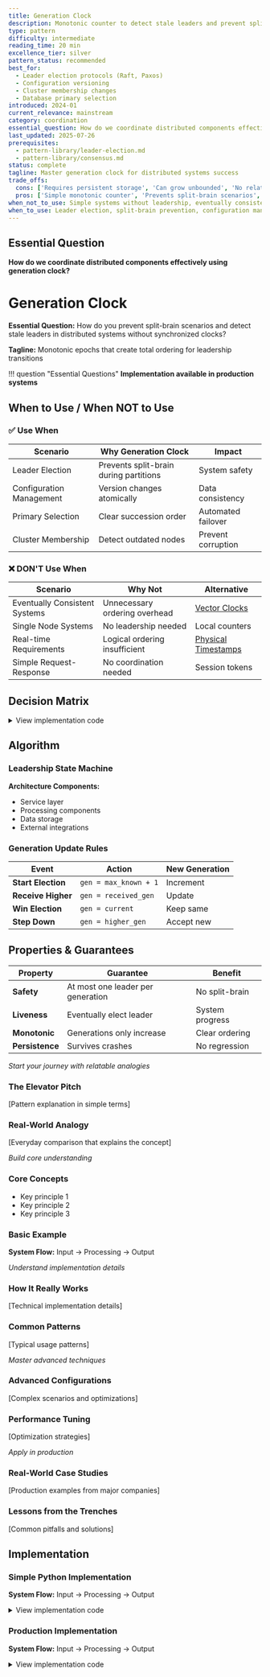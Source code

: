 ```yaml
---
title: Generation Clock
description: Monotonic counter to detect stale leaders and prevent split-brain in distributed systems
type: pattern
difficulty: intermediate
reading_time: 20 min
excellence_tier: silver
pattern_status: recommended
best_for:
  - Leader election protocols (Raft, Paxos)
  - Configuration versioning
  - Cluster membership changes
  - Database primary selection
introduced: 2024-01
current_relevance: mainstream
category: coordination
essential_question: How do we coordinate distributed components effectively using generation clock?
last_updated: 2025-07-26
prerequisites:
  - pattern-library/leader-election.md
  - pattern-library/consensus.md
status: complete
tagline: Master generation clock for distributed systems success
trade_offs:
  cons: ['Requires persistent storage', 'Can grow unbounded', 'No relation to real time', 'Needs consensus for updates']
  pros: ['Simple monotonic counter', 'Prevents split-brain scenarios', 'No clock synchronization needed', 'Survives network partitions']
when_not_to_use: Simple systems without leadership, eventually consistent systems
when_to_use: Leader election, split-brain prevention, configuration management, cluster membership
---
```


## Essential Question

**How do we coordinate distributed components effectively using generation clock?**

# Generation Clock

**Essential Question:** How do you prevent split-brain scenarios and detect stale leaders in distributed systems without synchronized clocks?

**Tagline:** Monotonic epochs that create total ordering for leadership transitions

!!! question "Essential Questions"
**Implementation available in production systems**

## When to Use / When NOT to Use

### ✅ Use When

| Scenario | Why Generation Clock | Impact |
|----------|---------------------|--------|
| Leader Election | Prevents split-brain during partitions | System safety |
| Configuration Management | Version changes atomically | Data consistency |
| Primary Selection | Clear succession order | Automated failover |
| Cluster Membership | Detect outdated nodes | Prevent corruption |

### ❌ DON'T Use When

| Scenario | Why Not | Alternative |
|----------|---------|-------------|
| Eventually Consistent Systems | Unnecessary ordering overhead | [Vector Clocks](vector-clock.md) |
| Single Node Systems | No leadership needed | Local counters |
| Real-time Requirements | Logical ordering insufficient | [Physical Timestamps](../../pattern-library/coordination/clock-sync.md) |
| Simple Request-Response | No coordination needed | Session tokens |

## Decision Matrix

<details>
<summary>View implementation code</summary>

**Architecture Components:**
- Service layer
- Processing components
- Data storage
- External integrations

</details>

## Algorithm

### Leadership State Machine

**Architecture Components:**
- Service layer
- Processing components
- Data storage
- External integrations

### Generation Update Rules

| Event | Action | New Generation |
|-------|--------|----------------|
| **Start Election** | `gen = max_known + 1` | Increment |
| **Receive Higher** | `gen = received_gen` | Update |
| **Win Election** | `gen = current` | Keep same |
| **Step Down** | `gen = higher_gen` | Accept new |

## Properties & Guarantees

| Property | Guarantee | Benefit |
|----------|-----------|----------|
| **Safety** | At most one leader per generation | No split-brain |
| **Liveness** | Eventually elect leader | System progress |
| **Monotonic** | Generations only increase | Clear ordering |
| **Persistence** | Survives crashes | No regression |

*Start your journey with relatable analogies*

### The Elevator Pitch
[Pattern explanation in simple terms]

### Real-World Analogy
[Everyday comparison that explains the concept]

*Build core understanding*

### Core Concepts
- Key principle 1
- Key principle 2
- Key principle 3

### Basic Example
**System Flow:** Input → Processing → Output

*Understand implementation details*

### How It Really Works
[Technical implementation details]

### Common Patterns
[Typical usage patterns]

*Master advanced techniques*

### Advanced Configurations
[Complex scenarios and optimizations]

### Performance Tuning
[Optimization strategies]

*Apply in production*

### Real-World Case Studies
[Production examples from major companies]

### Lessons from the Trenches
[Common pitfalls and solutions]

## Implementation

### Simple Python Implementation

**System Flow:** Input → Processing → Output

<details>
<summary>View implementation code</summary>

**Process Overview:** See production implementations for details

<details>
<summary>📄 View implementation code</summary>

class GenerationClock:
**Implementation available in production systems**

</details>

</details>

### Production Implementation

**System Flow:** Input → Processing → Output

<details>
<summary>View implementation code</summary>

**Process Overview:** See production implementations for details

<details>
<summary>📄 View implementation code</summary>

from dataclasses import dataclass
import asyncio
from datetime import datetime
from enum import Enum
from typing import Optional, Set

class NodeRole(Enum):
**Implementation available in production systems**

@dataclass
class GenerationClock:
**Implementation available in production systems**

class GenerationStore(ABC):
**Implementation available in production systems**

class InMemoryGenerationStore(GenerationStore):
**Implementation available in production systems**

class LeaderElectionWithGeneration:
**Implementation available in production systems**

- Initialize system
- Process requests
- Handle responses
- Manage failures

